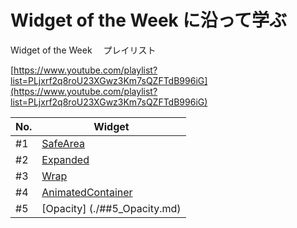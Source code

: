 # Widget of the Week に沿って学ぶ

Widget of the Week 　プレイリスト

[https://www.youtube.com/playlist?list=PLjxrf2q8roU23XGwz3Km7sQZFTdB996iG](https://www.youtube.com/playlist?list=PLjxrf2q8roU23XGwz3Km7sQZFTdB996iG)

| No. | Widget                                         |
| --- | ---------------------------------------------- |
| #1  | [SafeArea](/)                                  |
| #2  | [Expanded](/)                                  |
| #3  | [Wrap](/)                                      |
| #4  | [AnimatedContainer](./#4_AnimatedContainer.md) |
| #5  | [Opacity] (./##5_Opacity.md)                   |
